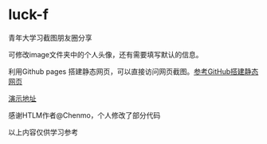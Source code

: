 # luck-f
青年大学习截图朋友圈分享

可修改image文件夹中的个人头像，还有需要填写默认的信息。

利用Github pages 搭建静态网页，可以直接访问网页截图。[参考GitHub搭建静态网页](https://blog.csdn.net/Json_wangqiang/article/details/85276120)

[演示地址](https://luck-f.github.io/study/)

感谢HTLM作者@Chenmo，个人修改了部分代码

以上内容仅供学习参考

